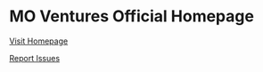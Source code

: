 # MO Ventures Official Homepage

[Visit Homepage](https://www.mo-vc.com/)

[Report Issues](https://github.com/MO-Ventures/movc/issues)
